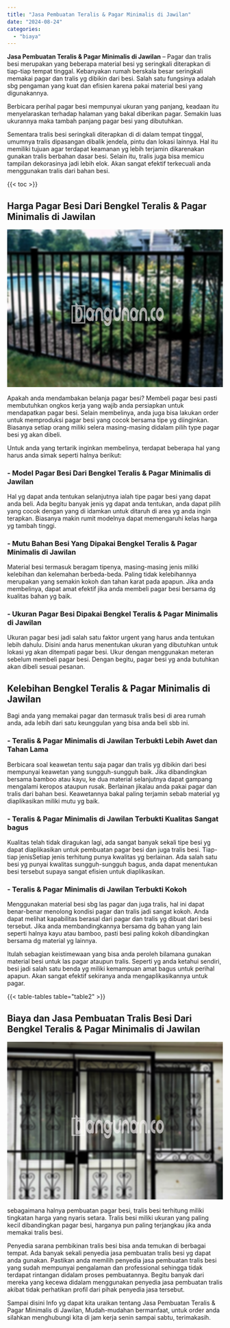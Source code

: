 ```yaml
---
title: "Jasa Pembuatan Teralis & Pagar Minimalis di Jawilan"
date: "2024-08-24"
categories: 
  - "biaya"
---
```


**Jasa Pembuatan Teralis & Pagar Minimalis di Jawilan** – Pagar dan tralis besi merupakan yang beberapa material besi yg seringkali diterapkan di tiap-tiap tempat tinggal. Kebanyakan rumah berskala besar seringkali memakai pagar dan tralis yg dibikin dari besi. Salah satu fungsinya adalah sbg pengaman yang kuat dan efisien karena pakai material besi yang digunakannya.

Berbicara perihal pagar besi mempunyai ukuran yang panjang, keadaan itu menyelaraskan terhadap halaman yang bakal diberikan pagar. Semakin luas ukurannya maka tambah panjang pagar besi yang dibutuhkan.

Sementara tralis besi seringkali diterapkan di di dalam tempat tinggal, umumnya tralis dipasangan dibalik jendela, pintu dan lokasi lainnya. Hal itu memiliki tujuan agar terdapat keamanan yg lebih terjamin dikarenakan gunakan tralis berbahan dasar besi. Selain itu, tralis juga bisa memicu tampilan dekorasinya jadi lebih elok. Akan sangat efektif terkecuali anda menggunakan tralis dari bahan besi.

{{< toc >}}

## Harga Pagar Besi Dari Bengkel Teralis & Pagar Minimalis di Jawilan

![Jasa Pembuatan Teralis & Pagar Minimalis di Jawilan](/images/pagar-minimalis-murah-04.png)

Apakah anda mendambakan belanja pagar besi? Membeli pagar besi pasti membutuhkan ongkos kerja yang wajib anda persiapkan untuk mendapatkan pagar besi. Selain membelinya, anda juga bisa lakukan order untuk memproduksi pagar besi yang cocok bersama tipe yg diinginkan. Biasanya setiap orang miliki selera masing-masing didalam pilih type pagar besi yg akan dibeli.

Untuk anda yang tertarik inginkan membelinya, terdapat beberapa hal yang harus anda simak seperti halnya berikut:
### \- Model Pagar Besi Dari Bengkel Teralis & Pagar Minimalis di Jawilan

Hal yg dapat anda tentukan selanjutnya ialah tipe pagar besi yang dapat anda beli. Ada begitu banyak jenis yg dapat anda tentukan, anda dapat pilih yang cocok dengan yang di idamkan untuk ditaruh di area yg anda ingin terapkan. Biasanya makin rumit modelnya dapat memengaruhi kelas harga yg tambah tinggi.

### \- Mutu Bahan Besi Yang Dipakai Bengkel Teralis & Pagar Minimalis di Jawilan

Material besi termasuk beragam tipenya, masing-masing jenis miliki kelebihan dan kelemahan berbeda-beda. Paling tidak kelebihannya merupakan yang semakin kokoh dan tahan karat pada apapun. Jika anda membelinya, dapat amat efektif jika anda membeli pagar besi bersama dg kualitas bahan yg baik.

### \- Ukuran Pagar Besi Dipakai Bengkel Teralis & Pagar Minimalis di Jawilan

Ukuran pagar besi jadi salah satu faktor urgent yang harus anda tentukan lebih dahulu. Disini anda harus menentukan ukuran yang dibutuhkan untuk lokasi yg akan ditempati pagar besi. Ukur dengan menggunakan meteran sebelum membeli pagar besi. Dengan begitu, pagar besi yg anda butuhkan akan dibeli sesuai pesanan.

## Kelebihan Bengkel Teralis & Pagar Minimalis di Jawilan

Bagi anda yang memakai pagar dan termasuk tralis besi di area rumah anda, ada lebih dari satu keunggulan yang bisa anda beli sbb ini.

### \- Teralis & Pagar Minimalis di Jawilan Terbukti Lebih Awet dan Tahan Lama

Berbicara soal keawetan tentu saja pagar dan tralis yg dibikin dari besi mempunyai keawetan yang sungguh-sungguh baik. Jika dibandingkan bersama bamboo atau kayu, ke dua material selanjutnya dapat gampang mengalami keropos ataupun rusak. Berlainan jikalau anda pakai pagar dan tralis dari bahan besi. Keawetannya bakal paling terjamin sebab material yg diaplikasikan miliki mutu yg baik.

### \- Teralis & Pagar Minimalis di Jawilan Terbukti Kualitas Sangat bagus

Kualitas telah tidak diragukan lagi, ada sangat banyak sekali tipe besi yg dapat diaplikasikan untuk pembuatan pagar besi dan juga tralis besi. Tiap-tiap jenisSetiap jenis terhitung punya kwalitas yg berlainan. Ada salah satu besi yg punyai kwalitas sungguh-sungguh bagus, anda dapat menentukan besi tersebut supaya sangat efisien untuk diaplikasikan.

### \- Teralis & Pagar Minimalis di Jawilan Terbukti Kokoh

Menggunakan material besi sbg las pagar dan juga tralis, hal ini dapat benar-benar menolong kondisi pagar dan tralis jadi sangat kokoh. Anda dapat melihat kapabilitas berasal dari pagar dan tralis yg dibuat dari besi tersebut. Jika anda membandingkannya bersama dg bahan yang lain seperti halnya kayu atau bamboo, pasti besi paling kokoh dibandingkan bersama dg material yg lainnya.

Itulah sebagian keistimewaan yang bisa anda peroleh bilamana gunakan material besi untuk las pagar ataupun tralis. Seperti yg anda ketahui sendiri, besi jadi salah satu benda yg miliki kemampuan amat bagus untuk perihal apapun. Akan sangat efektif sekiranya anda mengaplikasikannya untuk pagar.

{{< table-tables table="table2" >}}

## Biaya dan Jasa Pembuatan Tralis Besi Dari Bengkel Teralis & Pagar Minimalis di Jawilan

![Jasa Pembuatan Teralis & Pagar Minimalis di Jawilan](/images/teralis-minimalis-murah-45.png)

sebagaimana halnya pembuatan pagar besi, tralis besi terhitung miliki tingkatan harga yang nyaris setara. Tralis besi miliki ukuran yang paling kecil dibandingkan pagar besi, harganya pun paling terjangkau jika anda memakai tralis besi.

Penyedia sarana pembikinan tralis besi bisa anda temukan di berbagai tempat. Ada banyak sekali penyedia jasa pembuatan tralis besi yg dapat anda gunakan. Pastikan anda memilih penyedia jasa pembuatan tralis besi yang sudah mempunyai pengalaman dan professional sehingga tidak terdapat rintangan didalam proses pembuatannya. Begitu banyak dari mereka yang kecewa didalam menggunakan penyedia jasa pembuatan tralis akibat tidak perhatikan profil dari pihak penyedia jasa tersebut.

Sampai disini Info yg dapat kita uraikan tentang Jasa Pembuatan Teralis & Pagar Minimalis di Jawilan, Mudah-mudahan bermanfaat, untuk order anda silahkan menghubungi kita di jam kerja senin sampai sabtu, terimakasih.
